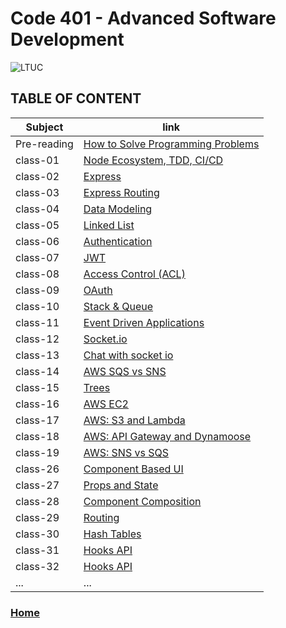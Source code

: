 # Code 401 - Advanced Software Development

![LTUC](https://img.alwakeelnews.com/Content/Upload/small/8202013104316907594295.jpg)

## TABLE OF CONTENT

**Subject** | **link**
------------ | -------------
Pre-reading | [How to Solve Programming Problems](https://malakmomani.github.io/reading-notes/code401/pre-read)
class-01 | [Node Ecosystem, TDD, CI/CD](https://malakmomani.github.io/reading-notes/code401/class-01)
class-02 | [Express](https://malakmomani.github.io/reading-notes/code401/class-02)
class-03 | [Express Routing](https://malakmomani.github.io/reading-notes/code401/class-03)
class-04 | [Data Modeling](https://malakmomani.github.io/reading-notes/code401/class-04)
class-05 | [Linked List](https://malakmomani.github.io/reading-notes/code401/class-05)
class-06 | [Authentication](https://malakmomani.github.io/reading-notes/code401/class-06)
class-07 | [JWT](https://malakmomani.github.io/reading-notes/code401/class-07)
class-08 | [Access Control (ACL)](https://malakmomani.github.io/reading-notes/code401/class-08)
class-09 | [OAuth](https://malakmomani.github.io/reading-notes/code401/class-09)
class-10 | [Stack & Queue](https://malakmomani.github.io/reading-notes/code401/class-10)
class-11 | [Event Driven Applications](https://malakmomani.github.io/reading-notes/code401/class-11)
class-12 | [Socket.io](https://malakmomani.github.io/reading-notes/code401/class-12)
class-13 | [Chat with socket io](https://malakmomani.github.io/reading-notes/code401/class-13)
class-14 | [AWS SQS vs SNS](https://malakmomani.github.io/reading-notes/code401/class-14)
class-15 | [Trees](https://malakmomani.github.io/reading-notes/code401/class-15)
class-16 | [AWS EC2](https://malakmomani.github.io/reading-notes/code401/class-16)
class-17 | [AWS: S3 and Lambda](https://malakmomani.github.io/reading-notes/code401/class-17)
class-18 | [AWS: API Gateway and Dynamoose](https://malakmomani.github.io/reading-notes/code401/class-18)
class-19 | [AWS: SNS vs SQS](https://malakmomani.github.io/reading-notes/code401/class-19)
class-26 | [Component Based UI](https://malakmomani.github.io/reading-notes/code401/class-26)
class-27 | [Props and State](https://malakmomani.github.io/reading-notes/code401/class-27)
class-28 | [Component Composition](https://malakmomani.github.io/reading-notes/code401/class-28)
class-29 | [Routing](https://malakmomani.github.io/reading-notes/code401/class-29)
class-30 | [Hash Tables](https://malakmomani.github.io/reading-notes/code401/class-30)
class-31 | [Hooks API](https://malakmomani.github.io/reading-notes/code401/class-31)
class-32 | [Hooks API](https://malakmomani.github.io/reading-notes/code401/class-32)
... | ...

### [Home](https://malakmomani.github.io/reading-notes/)
